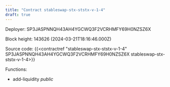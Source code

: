 ```yaml
---
title: "Contract stableswap-stx-ststx-v-1-4"
draft: true
---
```

Deployer: SP3JASPNNQH43AH4YGCWQ3F2VCRHMFY69H0NZSZ6X


 



Block height: 143626 (2024-03-21T18:16:46.000Z)

Source code: {{<contractref "stableswap-stx-ststx-v-1-4" SP3JASPNNQH43AH4YGCWQ3F2VCRHMFY69H0NZSZ6X stableswap-stx-ststx-v-1-4>}}

Functions:

* add-liquidity _public_
